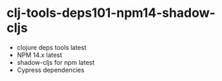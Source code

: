 # clj-tools-deps101-npm14-shadow-cljs

- clojure deps tools latest
- NPM 14.x latest
- shadow-cljs for npm latest
- Cypress dependencies
